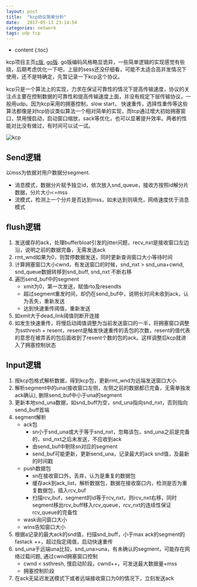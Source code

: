 ```yaml
---
layout: post
title:  "kcp协议简单分析"
date:   2017-05-13 23:14:54
categories: network
tags: udp tcp
---
```


* content
{:toc}


kcp项目主页[c版](https://github.com/skywind3000/kcp), [go版](https://github.com/xtaci/kcp-go). go版编码风格略显诡异，一些简单逻辑的实现感觉有些绕，后期考虑优化一下吧，上层的sess还没仔细看，可能不太适合高并发情况下使用，还不是特确定，先暂记录一下kcp这个协议。

kcp只是一个算法上的实现，力求在保证可靠性的情况下提高传输速度，协议的关注点主要在控制数据的可靠性和提高传输速度上面，并没有规定下层传输协议，一般用udp。因为kcp采用的拥塞控制，slow start， 快速重传，选择性重传等这些算法都像是对tcp协议类似算法一个相对简单的实现，而tcp通过增大初始拥塞窗口，禁用慢启动，启动窗口缩放，sack等优化，也可以显著提升效率。两者的性能对比没有做过，有时间可以试一试。

<img src="https://github.com/zsounder/zsounder.github.io/blob/master/_posts/kcp.png" alt="kcp"/>

Send逻辑
---
以mss为依据对用户数据分segment.
- 消息模式，数据分片赋予独立id，依次放入snd_queue，接收方按照id解分片数据，分片大小<=mss
- 流模式，检测上一个分片是否达到mss，如未达到则填充，网络速度优于消息模式
     
flush逻辑
---
1. 发送缓存的ack，处理bufferbloat引发的jitter问题，recv_nxt是接收窗口左边沿，说明之前的数据完备，无需发送ack
2. rmt_wnd如果为0，则暂停数据发送，同时更新查询窗口大小等待时间
3. 计算拥塞窗口大小cwnd，有发送窗口的时候，snd_nxt > snd_una+cwnd, snd_queue数据转移到snd_buff, snd_nxt 不断右移
4. 遍历send_buf中的segment
    - xmit为0，第一次发送，赋值rto及resendts
    - 超过segment重发时间，却仍在send_buf中，说明长时间未收到ack，认为丢失，重新发送
    - 达到快速重传阈值，重新发送
5. 如xmit大于dead_link阈值则断开连接
6. 如发生快速重传，将慢启动阈值调整为当前发送窗口的一半，将拥塞窗口调整为ssthresh + resent，resent是触发快速重传的丢包的次数，resent的值代表的意思在被弄丢的包后面收到了resent个数的包的ack。这样调整后kcp就进入了拥塞控制状态
    
Input逻辑
---
1. 按kcp包格式解析数据，得到kcp包，更新rmt_wnd为远端发送窗口大小
2. 解析segment中的una(接收窗口左侧，左侧之前的数据都已完备，无需单独发ack确认), 删除send_buf中小于una的segment
3. 更新本地snd_una数据，如snd_buff为空，snd_una指向snd_nxt，否则指向send_buff首端
4. segment解析
   - ack包
     - sn小于snd_una或大于等于snd_nxt，忽略该包，snd_una之前是完备的，snd_nxt之后未发送，不应收到ack
     - 由send_buf中剔除sn对应的segment
     - send_buf可能更新，更新send_una，记录最大的ack snd值，及最新的时间戳
   - push数据包
     - sn在接收窗口外，丢弃，认为是重复的数据包  
     - 缓存ack到ack_list，解析数据包，数据在接收窗口内，检测是否为重复数据包，插入rcv_buf
     - 扫描rcv_buf，segment的id等于rcv_nxt，则rcv_nxt右移，同时segment移出rcv_buff移入rcv_queue，rcv_nxt的连续性保证rcv_queue的完备性
   - wask询问窗口大小
   - wins告知窗口大小      
5. 根据a记录的最大ack的snd值，扫描snd_buff，小于max ack的segment的fastack ++，超过指定阈值，启动快速重传
6. snd_una于远端una比较，snd_una>una，有未确认的segment，可能存在网络过载问题, 通过cwnd拥塞窗口控制
   - cwnd < ssthresh, 慢启动阶段，cwnd++，可发送最大数据量+mss
   - 拥塞控制阶段
7. 在ack无延迟发送模式下或者远端接收窗口为0的情况下，立刻发送ack
